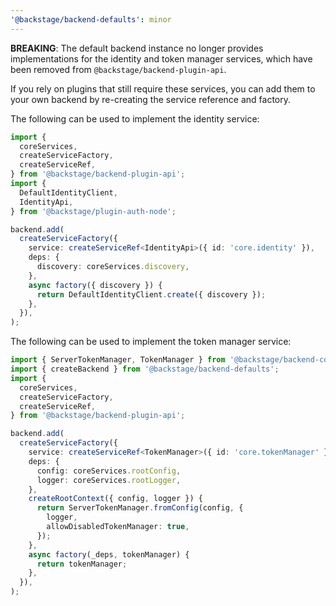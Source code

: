 ```yaml
---
'@backstage/backend-defaults': minor
---
```


**BREAKING**: The default backend instance no longer provides implementations for the identity and token manager services, which have been removed from `@backstage/backend-plugin-api`.

If you rely on plugins that still require these services, you can add them to your own backend by re-creating the service reference and factory.

The following can be used to implement the identity service:

```ts
import {
  coreServices,
  createServiceFactory,
  createServiceRef,
} from '@backstage/backend-plugin-api';
import {
  DefaultIdentityClient,
  IdentityApi,
} from '@backstage/plugin-auth-node';

backend.add(
  createServiceFactory({
    service: createServiceRef<IdentityApi>({ id: 'core.identity' }),
    deps: {
      discovery: coreServices.discovery,
    },
    async factory({ discovery }) {
      return DefaultIdentityClient.create({ discovery });
    },
  }),
);
```

The following can be used to implement the token manager service:

```ts
import { ServerTokenManager, TokenManager } from '@backstage/backend-common';
import { createBackend } from '@backstage/backend-defaults';
import {
  coreServices,
  createServiceFactory,
  createServiceRef,
} from '@backstage/backend-plugin-api';

backend.add(
  createServiceFactory({
    service: createServiceRef<TokenManager>({ id: 'core.tokenManager' }),
    deps: {
      config: coreServices.rootConfig,
      logger: coreServices.rootLogger,
    },
    createRootContext({ config, logger }) {
      return ServerTokenManager.fromConfig(config, {
        logger,
        allowDisabledTokenManager: true,
      });
    },
    async factory(_deps, tokenManager) {
      return tokenManager;
    },
  }),
);
```
